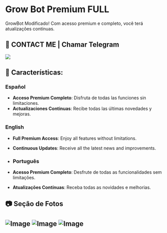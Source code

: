# Grow Bot Premium FULL

GrowBot Modificado! Com acesso premium e completo, você terá atualizações contínuas.


## 📱 CONTACT ME | Chamar Telegram
 <a href="https://t.me/InstaGrowPremium_bot"><img src="https://img.shields.io/badge/Telegram-2CA5E0?style=for-the-badge&logo=telegram&logoColor=white" /></a>

## 🚀 Características:

### Español
- **Acceso Premium Completo**: Disfruta de todas las funciones sin limitaciones.
- **Actualizaciones Continuas**: Recibe todas las últimas novedades y mejoras.

### English
- **Full Premium Access**: Enjoy all features without limitations.
- **Continuous Updates**: Receive all the latest news and improvements.

- ### Português
- **Acesso Premium Completo**: Desfrute de todas as funcionalidades sem limitações.
- **Atualizações Contínuas**: Receba todas as novidades e melhorias.

## 📷 Seção de Fotos
![Image](https://github.com/user-attachments/assets/631656a0-39e6-4133-b953-f2be2df087ee)
![Image](https://github.com/user-attachments/assets/82ae175d-d38f-4287-86ff-a04fd6cb3cfb)
![Image](https://github.com/user-attachments/assets/62130b40-c7f6-472d-a22b-aca3573fe7bc)
---
